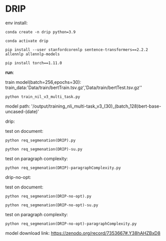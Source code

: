 # DRIP

env install:

    conda create -n drip python=3.9

    conda activate drip

    pip install --user stanfordcorenlp sentence-transformers==2.2.2 allennlp allennlp-models

    pip install torch==1.11.0


**run**:



train model(batch=256,epochs=30):
    train_data:'Data/train/bertTrain.tsv.gz','Data/train/bertTest.tsv.gz''

    python train_nil_v3_multi_task.py

model path: '/output/training_nli_multi-task_v3_(30)\_(batch_128)bert-base-uncased-(date)'

drip:

test on document:

    python req_segmenation(DRIP).py

    python req_segmenation(DRIP)-su.py

test on paragraph complexity:
        
    python req_segmenation(DRIP)-paragraphComplexity.py

drip-no-opt:

test on document:

    python req_segmenation(DRIP-no-opt).py

    python req_segmenation(DRIP-no-opt)-su.py

test on paragraph complexity:
        
    python req_segmenation(DRIP-no-opt)-paragraphComplexity.py

model download link:
    https://zenodo.org/record/7353667#.Y38hAHZBxD8
    
